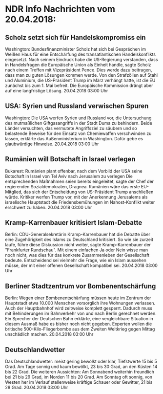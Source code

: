 # NDR Info Nachrichten vom 20.04.2018:


## Scholz setzt sich für Handelskompromiss ein
Washington: 	Bundesfinanzminister Scholz hat sich bei Gesprächen im Weißen Haus für eine Entschärfung des transatlantischen Handelskonflikts eingesetzt. Nach seinem Eindruck habe die US-Regierung verstanden, dass in Handelsfragen die Europäische Union als Einheit handle, sagte Scholz nach einem Treffen mit Vizepräsident Pence. Dies werde dazu beitragen, dass man zu guten Lösungen kommen werde. Von den Strafzöllen auf Stahl und Aluminium, die US-Präsident Trump im März verhängt hatte, ist die EU zunächst bis zum 1. Mai befreit. Die Europäische Kommission drängt aber auf eine langfristige Lösung. 20.04.2018 03:00 Uhr 

## USA: Syrien und Russland verwischen Spuren
Washington: Die USA werfen Syrien und Russland vor, die Untersuchung des mutmaßlichen Giftgasangriffs in der Stadt Duma zu behindern. Beide Länder versuchten, das vermutete Angriffsziel zu säubern und so belastende Beweise für den Einsatz von Chemiewaffen verschwinden zu lassen, erklärte das Außenministerium in Washington. Dafür gebe es glaubwürdige Hinweise. 20.04.2018 03:00 Uhr 

## Rumänien will Botschaft in Israel verlegen
Bukarest:	Rumänien plant offenbar, nach dem Vorbild der USA seine Botschaft in Israel von Tel Aviv nach Jerusalem zu verlegen Die entsprechenden Maßnahmen seien bereits eingeleitet, sagte der Chef der regierenden Sozialdemokraten, Dragnea. Rumänien wäre das erste EU-Mitglied, das sich der Entscheidung von US-Präsident Trump anschließen würde. Kritiker werfen Trump vor, mit der Anerkennung Jerusalems als israelische Hauptstadt die Friedensbemühungen im Nahost-Konflikt weiter erschwert zu haben. 20.04.2018 03:00 Uhr 

## Kramp-Karrenbauer kritisiert Islam-Debatte
Berlin: 	CDU-Generalsekretärin Kramp-Karrenbauer hat die Debatte über eine Zugehörigkeit des Islams zu Deutschland kritisiert. So wie sie zurzeit laufe, führe diese Diskussion nicht weiter, sagte Kramp-Karrenbauer der "Frankfurter Rundschau". Mit einem einfachen Ja oder Nein wisse man noch nicht, was dies für das konkrete Zusammenleben der Gesellschaft bedeute. Entscheidend sei vielmehr die Frage, wie ein Islam aussehen müsse, der mit einer offenen Gesellschaft kompatibel sei. 20.04.2018 03:00 Uhr 

## Berliner Stadtzentrum vor Bombenentschärfung
Berlin: Wegen einer Bombenentschärfung müssen heute im Zentrum der Hauptstadt etwa 10.000 Menschen vorsorglich ihre Wohnungen verlassen. Auch der Hauptbahnhof wird zeitweise komplett gesperrt. Dadurch muss mit Behinderungen im Bahnverkehr von und nach Berlin gerechnet werden. Ein Sprecher der Deutschen Bahn erklärte, eine vergleichbare Situation in diesem Ausmaß habe es bisher noch nicht gegeben. Experten wollen die britische 500-Kilo-Fliegerbombe aus dem Zweiten Weltkrieg gegen Mittag unschädlich machen. 20.04.2018 03:00 Uhr 

## Deutschlandwetter
Das Deutschlandwetter:
meist gering bewölkt oder klar, Tiefstwerte 15 bis 5 Grad. Am Tage sonnig und kaum bewölkt, 23 bis 30 Grad, an den Küsten 14 bis 22 Grad. Die weiteren Aussichten: Am Sonnabend weiterhin freundlich bei 21 bis 29 Grad, im Norden 11 bis 20 Grad. Am Sonntag oft sonnig, von Westen her im Verlauf stellenweise kräftige Schauer oder Gewitter, 21 bis 28 Grad. 20.04.2018 03:00 Uhr 

